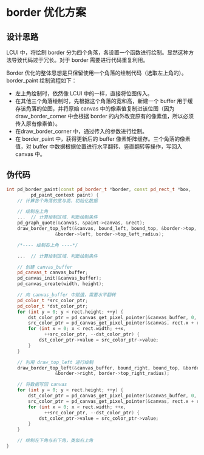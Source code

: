 # border 优化方案

## 设计思路

LCUI 中，将绘制 border 分为四个角落，各设置一个函数进行绘制。显然这种方法导致代码过于冗长。对于 border 需要进行代码重复利用。

Border 优化的整体思想是只保留使用一个角落的绘制代码（选取左上角的）。border_paint 绘制流程如下：
- 左上角绘制时，依然像 LCUI 中的一样，直接将位图传入。
- 在其他三个角落绘制时，先根据这个角落的宽和高，新建一个 buffer 用于缓存该角落的位图，并将原始 canvas 中的像素值复制进该位图（因为 draw_border_corner 中会根据 border 的内外改变原有的像素值，所以必须传入原有像素值）。
- 在draw_border_corner 中，通过传入的参数进行绘制。
- 在 border_paint 中，获得更新后的 buffer 像素矩阵缓存。三个角落的像素值，对 buffer 中数据根据位置进行水平翻转、竖直翻转等操作，写回入 canvas 中。

## 伪代码

```c++
int pd_border_paint(const pd_border_t *border, const pd_rect_t *box,
		 pd_paint_context paint) {
    // 计算各个角落的宽与高，初始化数据

    // 绘制左上角
    ...  // 计算绘制区域、判断绘制条件
    pd_graph_quote(&canvas, &paint->canvas, &rect);
    draw_border_top_left(&canvas, bound_left, bound_top, &border->top,
				  &border->left, border->top_left_radius);

    /*---- 绘制右上角 ----*/

    ...  // 计算绘制区域、判断绘制条件

    // 创建 canvas_buffer
    pd_canvas_t canvas_buffer;
    pd_canvas_init(&canvas_buffer);
    pd_canvas_create(width, height);

    // 向 canvas_buffer 中赋值，需要水平翻转
    pd_color_t *src_color_ptr;
    pd_color_t *dst_color_ptr;
    for (int y = 0; y < rect.height; ++y) {
        dst_color_ptr = pd_canvas_get_pixel_pointer(&canvas_buffer, 0, y);
        src_color_ptr = pd_canvas_get_pixel_pointer(&canvas, rect.x + rect.width, rect.y);
        for (int x = 0; x < rect.width; ++x,
              ++src_color_ptr, --dst_color_ptr) {
            dst_color_ptr->value = src_color_ptr->value;
        }
    }

    // 利用 draw_top_left 进行绘制
    draw_border_top_left(&canvas_buffer, bound_right, bound_top, &border->top,
				  &border->right, border->top_right_radius);

    // 将数据写回 canvas
    for (int y = 0; y < rect.height; ++y) {
        dst_color_ptr = pd_canvas_get_pixel_pointer(&canvas_buffer, 0, y);
        src_color_ptr = pd_canvas_get_pixel_pointer(&canvas, rect.x + rect.width, rect.y);
        for (int x = 0; x < rect.width; ++x,
              ++src_color_ptr, --dst_color_ptr) {
            dst_color_ptr->value = src_color_ptr->value;
        }
    }

    // 绘制左下角与右下角，类似右上角
}

```
